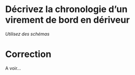 # Décrivez la chronologie d’un virement de bord en dériveur
*Utilisez des schémas*

# Correction
A voir…
